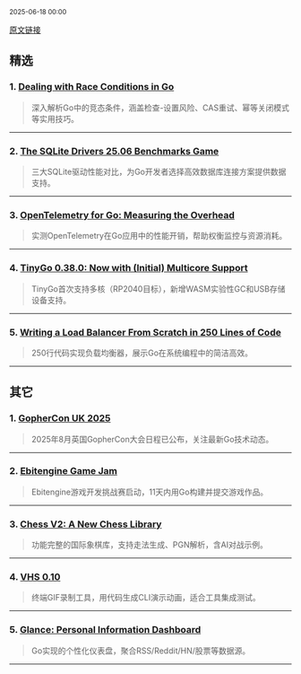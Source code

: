 <sub>2025-06-18 00:00</sub>


[原文链接](https://golangweekly.com/issues/558)


## 精选

### 1. [Dealing with Race Conditions in Go](https://golangweekly.com/link/170558/rss)
> 深入解析Go中的竞态条件，涵盖检查-设置风险、CAS重试、幂等关闭模式等实用技巧。

---

### 2. [The SQLite Drivers 25.06 Benchmarks Game](https://golangweekly.com/link/170560/rss)
> 三大SQLite驱动性能对比，为Go开发者选择高效数据库连接方案提供数据支持。

---

### 3. [OpenTelemetry for Go: Measuring the Overhead](https://golangweekly.com/link/170565/rss)
> 实测OpenTelemetry在Go应用中的性能开销，帮助权衡监控与资源消耗。

---

### 4. [TinyGo 0.38.0: Now with (Initial) Multicore Support](https://golangweekly.com/link/170570/rss)
> TinyGo首次支持多核（RP2040目标），新增WASM实验性GC和USB存储设备支持。

---

### 5. [Writing a Load Balancer From Scratch in 250 Lines of Code](https://golangweekly.com/link/170569/rss)
> 250行代码实现负载均衡器，展示Go在系统编程中的简洁高效。

---

## 其它

### 1. [GopherCon UK 2025](https://golangweekly.com/link/170561/rss)
> 2025年8月英国GopherCon大会日程已公布，关注最新Go技术动态。

---

### 2. [Ebitengine Game Jam](https://golangweekly.com/link/170564/rss)
> Ebitengine游戏开发挑战赛启动，11天内用Go构建并提交游戏作品。

---

### 3. [Chess V2: A New Chess Library](https://golangweekly.com/link/170571/rss)
> 功能完整的国际象棋库，支持走法生成、PGN解析，含AI对战示例。

---

### 4. [VHS 0.10](https://golangweekly.com/link/170576/rss)
> 终端GIF录制工具，用代码生成CLI演示动画，适合工具集成测试。

---

### 5. [Glance: Personal Information Dashboard](https://golangweekly.com/link/170584/rss)
> Go实现的个性化仪表盘，聚合RSS/Reddit/HN/股票等数据源。

---
    